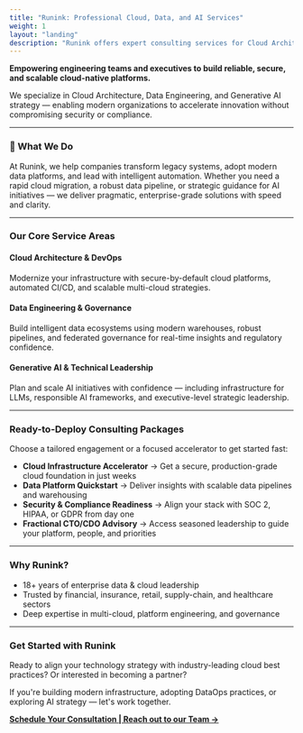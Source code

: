 ```yaml
---
title: "Runink: Professional Cloud, Data, and AI Services"
weight: 1
layout: "landing"
description: "Runink offers expert consulting services for Cloud Architecture, Data Engineering, and Generative AI Leadership."
---
```


**Empowering engineering teams and executives to build reliable, secure, and scalable cloud-native platforms.**

We specialize in Cloud Architecture, Data Engineering, and Generative AI strategy — enabling modern organizations to accelerate innovation without compromising security or compliance.

---

### 🚀 What We Do

At Runink, we help companies transform legacy systems, adopt modern data platforms, and lead with intelligent automation. Whether you need a rapid cloud migration, a robust data pipeline, or strategic guidance for AI initiatives — we deliver pragmatic, enterprise-grade solutions with speed and clarity.

---

### Our Core Service Areas

#### Cloud Architecture & DevOps

Modernize your infrastructure with secure-by-default cloud platforms, automated CI/CD, and scalable multi-cloud strategies.

#### Data Engineering & Governance

Build intelligent data ecosystems using modern warehouses, robust pipelines, and federated governance for real-time insights and regulatory confidence.

#### Generative AI & Technical Leadership

Plan and scale AI initiatives with confidence — including infrastructure for LLMs, responsible AI frameworks, and executive-level strategic leadership.

---

### Ready-to-Deploy Consulting Packages

Choose a tailored engagement or a focused accelerator to get started fast:

* **Cloud Infrastructure Accelerator** → Get a secure, production-grade cloud foundation in just weeks
* **Data Platform Quickstart** → Deliver insights with scalable data pipelines and warehousing
* **Security & Compliance Readiness** → Align your stack with SOC 2, HIPAA, or GDPR from day one
* **Fractional CTO/CDO Advisory** → Access seasoned leadership to guide your platform, people, and priorities

---

### Why Runink?

* 18+ years of enterprise data & cloud leadership
* Trusted by financial, insurance, retail, supply-chain, and healthcare sectors
* Deep expertise in multi-cloud, platform engineering, and governance

---

### Get Started with Runink

Ready to align your technology strategy with industry-leading cloud best practices? Or interested in becoming a partner?

If you're building modern infrastructure, adopting DataOps practices, or exploring AI strategy — let's work together.

[**Schedule Your Consultation | Reach out to our Team →**](/contact)
